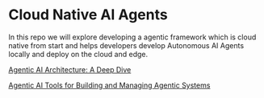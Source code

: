 # Cloud Native AI Agents

In this repo we will explore developing a agentic framework which is cloud native from start and helps developers develop Autonomous AI Agents locally and deploy on the cloud and edge.

[Agentic AI Architecture: A Deep Dive](https://markovate.com/blog/agentic-ai-architecture/)

[Agentic AI Tools for Building and Managing Agentic Systems](https://thenewstack.io/agentic-ai-tools-for-building-and-managing-agentic-systems/)
